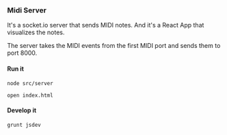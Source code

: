 ### Midi Server

It's a socket.io server that sends MIDI notes. And it's a React App that
visualizes the notes. 

The server takes the MIDI events from the first MIDI port and sends them to port 8000.

#### Run it
`node src/server`

`open index.html`

#### Develop it
`grunt jsdev`
